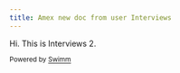```yaml
---
title: Amex new doc from user Interviews
---
```

Hi. This is Interviews 2.

<SwmMeta version="3.0.0" repo-id="Z2l0aHViJTNBJTNBc21hcnQtbWlycm9yJTNBJTNBSWRpdFllZ2VyU3dpbW0=" repo-name="smart-mirror"><sup>Powered by [Swimm](https://swimm-web-app.web.app/)</sup></SwmMeta>
